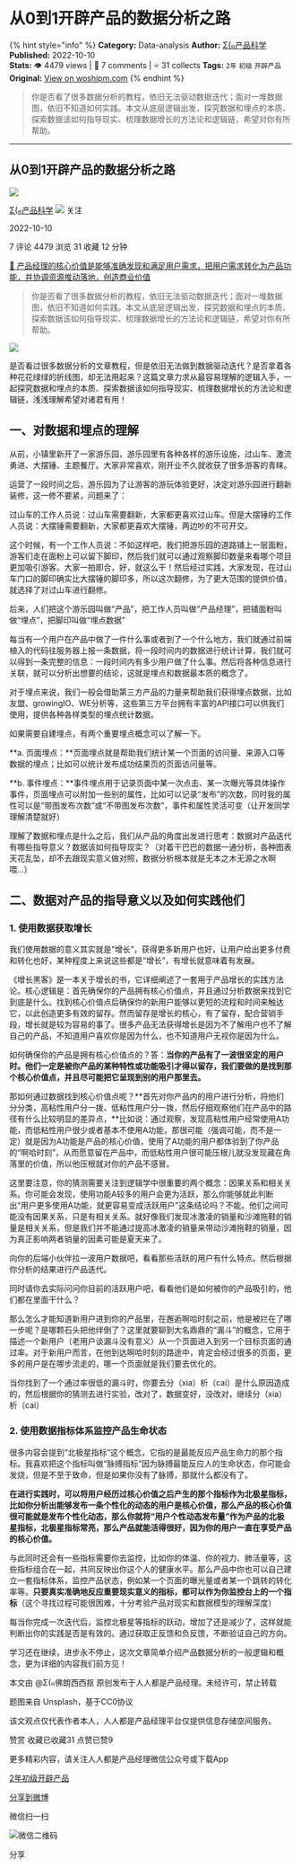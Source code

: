 # 从0到1开辟产品的数据分析之路
{% hint style="info" %}
**Category:** Data-analysis
**Author:** [Σ(๑产品科学](https://www.woshipm.com/u/1236930)
**Published:** 2022-10-10  
**Stats:** 👁️ 4479 views | 💬 7 comments | ⭐ 31 collects
**Tags:** `2年` `初级` `开辟产品`
**Original:** [View on woshipm.com](https://www.woshipm.com/data-analysis/5361563.html)
{% endhint %}
> 你是否看了很多数据分析的教程，依旧无法驱动数据迭代；面对一堆数据图，依旧不知道如何实践。本文从底层逻辑出发，探究数据和埋点的本质、探索数据该如何指导现实、梳理数据增长的方法论和逻辑链，希望对你有所帮助。

---

## 从0到1开辟产品的数据分析之路

[![](https://image.woshipm.com/wp-files/2022/06/bK1W8wTEtiiGwBy7A4zh.jpg!/both/72x72)](https://www.woshipm.com/u/1236930)

[Σ(๑产品科学](https://www.woshipm.com/u/1236930) ![](https://static.woshipm.com/tag/1101_1@2x.png) 关注

2022-10-10

7 评论 4479 浏览 31 收藏 12 分钟

[🔗 产品经理的核心价值是能够准确发现和满足用户需求，把用户需求转化为产品功能，并协调资源推动落地，创造商业价值](https://ke.qidianla.com/courses/90pm)

> 你是否看了很多数据分析的教程，依旧无法驱动数据迭代；面对一堆数据图，依旧不知道如何实践。本文从底层逻辑出发，探究数据和埋点的本质、探索数据该如何指导现实、梳理数据增长的方法论和逻辑链，希望对你有所帮助。

![](https://image.woshipm.com/wp-files/2022/10/TIQMAZf2WimQ2IrKYinv.png)

是否看过很多数据分析的文章教程，但是依旧无法做到数据驱动迭代？是否拿着各种花花绿绿的折线图，却无法用起来？这篇文章力求从最容易理解的逻辑入手，一起探究数据和埋点的本质、探索数据该如何指导现实、梳理数据增长的方法论和逻辑链，浅浅理解希望对诸君有用！

## 一、对数据和埋点的理解

从前，小镇里新开了一家游乐园，游乐园里有各种各样的游乐设施，过山车、激流勇进、大摆锤、主题餐厅。大家非常喜欢，刚开业不久就收获了很多游客的青睐。

运营了一段时间之后，游乐园为了让游客的游玩体验更好，决定对游乐园进行翻新装修，这一修不要紧，问题来了：

过山车的工作人员说：过山车需要翻新，大家都更喜欢过山车。但是大摆锤的工作人员说：大摆锤需要翻新，大家都更喜欢大摆锤，两边吵的不可开交。

这个时候，有一个工作人员说：不如这样吧，我们把游乐园的道路铺上一层面粉，游客们走在面粉上可以留下脚印，然后我们就可以通过观察脚印数量来看哪个项目更加吸引游客。大家一拍即合，好，就这么干！然后经过实践，大家发现，在过山车门口的脚印确实比大摆锤的脚印多，所以这次翻修，为了更大范围的提供价值，就选择了对过山车进行翻修。

后来，人们把这个游乐园叫做“产品”，把工作人员叫做“产品经理”，把铺面粉叫做“埋点”，把脚印叫做“埋点数据”

每当有一个用户在产品中做了一件什么事或者到了一个什么地方，我们就通过前端植入的代码往服务器上报一条数据，将一段时间内的数据进行统计计算，我们就可以得到一条完整的信息：一段时间内有多少用户做了什么事。然后将各种信息进行关联，就可以分析出想要的结论，这就是埋点和数据最本质的概念了。

对于埋点来说，我们一般会借助第三方产品的力量来帮助我们获得埋点数据，比如友盟、growingIO、WE分析等，这些第三方平台拥有丰富的API接口可以供我们使用，提供各种各样类型的埋点统计数据。

如果需要自建埋点，有两个重要埋点概念可以了解一下。

**a. 页面埋点：**页面埋点就是帮助我们统计某一个页面的访问量、来源入口等数据的埋点；比如可以统计发布成功结果页的页面访问量等。

**b. 事件埋点：**事件埋点用于记录页面中某一次点击、某一次曝光等具体操作事件，页面埋点可以附加一些别的属性，比如可以记录“发布”的次数，同时我的属性可以是“带图发布次数”或“不带图发布次数”，事件和属性灵活可变（让开发同学理解清楚就好）

理解了数据和埋点是什么之后，我们从产品的角度出发进行思考：数据对产品迭代有哪些指导意义？数据该如何指导现实？（对着干巴巴的数据一通分析，各种图表天花乱坠，却不去跟现实意义做对照，数据分析根本就是无本之木无源之水啊喂…）

## 二、数据对产品的指导意义以及如何实践他们

### 1\. 使用数据获取增长

我们使用数据的意义其实就是“增长”，获得更多新用户也好，让用户给出更多付费和转化也好，某种程度上来说这些都是“增长”，有增长就意味着有发展。

《增长黑客》是一本关于增长的书，它详细阐述了一套用于产品增长的实践方法论。核心逻辑是：首先确保你的产品拥有核心价值点，并且通过分析数据来找到它到底是什么。找到核心价值点后确保你的新用户能够以更短的流程和时间来触达它，以此创造更多有效的留存。然而留存是增长的核心，有了留存，配合营销手段，增长就是较为容易的事了。很多产品无法获得增长是因为不了解用户也不了解自己的产品，不知道用户喜欢你是因为什么，也不知道用户无视你是因为什么。

如何确保你的产品是拥有核心价值点的？答：**当你的产品有了一波很坚定的用户时。他们一定是被你产品的某种特性或功能吸引才得以留存，我们要做的是找到那个核心价值点，并且尽可能把它呈现到别的用户那里去。**

那如何通过数据找到核心价值点呢？**首先对你产品内的用户进行分析，将他们分分类，高粘性用户分一拨、低粘性用户分一拨，然后仔细观察他们在产品中的路径有什么比较明显的差异点，**比如说：通过观察，发现高粘性用户经常使用A功能，而低粘性用户很少或者基本不使用A功能，那很可能（强调可能，而不是一定）就是因为A功能是产品的核心价值，使用了A功能的用户都体验到了你产品的“啊哈时刻”，从而愿意留在产品中，而低粘性用户很可能压根儿就没发现藏在角落里的价值，所以他压根就对你的产品不感冒。

这里要注意，你的猜测需要关注到逻辑学中很重要的两个概念：因果关系和相关关系。你可能会发现，使用功能A较多的用户会更为活跃，那么你能够就此判断出“用户更多使用A功能，就更容易变成活跃用户”这条结论吗？不能。他们之间可能没有因果关系，只是有相关关系。就好像我们发现冰激凌的销量和沙滩拖鞋的销量是相关关系，但是我们并不能通过提高冰激凌的销量来带动沙滩拖鞋的销量，因为真正影响两者销量的因素可能是夏天来了。

向你的后端小伙伴拉一波用户数据吧，看看那些活跃的用户有什么特点。然后根据你分析的结果进行产品迭代。

同时请你去实际问问你目前的活跃用户吧，看看他们是如何被你的产品吸引的，他们都在里面干什么？

那么怎么才能知道新用户进到你的产品里，在邂逅啊哈时刻之前，他是被拦在了哪一步呢？是哪颗石头把他绊倒了？这里就要聊到大名鼎鼎的“漏斗”的概念，它用于描述一个新用户（老用户谈漏斗没有意义）从一个页面进入到另一个目标页面的通过率。对于新用户而言，在他到达啊哈时刻的路途中，肯定会经过很多的页面，更多的用户是在哪步流走的，哪一个页面就是我们要去优化的。

当你找到了一个通过率很低的漏斗时，你要去分（xia）析（cai）是什么原因造成的，然后根据你的猜测去进行实验，改对了，数据变好，没改对，继续分（xia）析（cai）

### 2\. 使用数据指标体系监控产品生命状态

很多内容会提到“北极星指标”这个概念，它指的是最能反应产品生命力的那个指标。我喜欢把这个指标叫做“脉搏指标”因为脉搏最能反应人的生命状态，你可能会发烧，但是不至于致命，但是如果你没有了脉搏，那就什么都没有了。

**在进行实践时，可以将用户经历过核心价值之后产生的那个指标作为北极星指标，比如你分析出能够发布一条个性化的动态的用户是核心价值，那么产品的核心价值很可能就是发布个性化动态，那么你就将“用户个性动态发布量”作为产品的北极星指标，北极星指标常亮，那么产品就能活得很好，因为你的用户一直在享受产品的核心价值。**

与此同时还会有一些指标需要你去监控，比如你的体温、你的视力、肺活量等，这些指标组合在一起，共同反映出你这个人的健康水平。那么产品中你也可以自己建立一套指标体系，监控产品状态，例如某一个页面的曝光量或者某一个跳转的转化率等。**只要真实准确地反应重要现实意义的指标，都可以作为你监控台上的一个指标**（这个寻找过程可能很困难，十分考验产品对现实和数据模型的理解深度）

每当你完成一次迭代后，监控北极星等指标的跃动，增加了还是减少了，这样就能判断出你的实践是否是有效的。通过获取正反馈和负反馈，不断验证自己的方向。

学习还在继续，进步永不停止，这次文章简单介绍产品数据分析的一般逻辑和概念，更为详细的内容我们前方见！

本文由 @Σ(๑佛朗西西抠 原创发布于人人都是产品经理。未经许可，禁止转载

题图来自 Unsplash，基于CC0协议

该文观点仅代表作者本人，人人都是产品经理平台仅提供信息存储空间服务。

赞赏 收藏已收藏31 点赞已赞9

更多精彩内容，请关注人人都是产品经理微信公众号或下载App

[2年](https://www.woshipm.com/tag/2%e5%b9%b4)[初级](https://www.woshipm.com/tag/%e5%88%9d%e7%ba%a7)[开辟产品](https://www.woshipm.com/tag/%e5%bc%80%e8%be%9f%e4%ba%a7%e5%93%81)

[分享到微博](https://service.weibo.com/share/share.php?appkey=2775287854&title=从0到1开辟产品的数据分析之路&url=https://www.woshipm.com/data-analysis/5361563.html&pic=https://image.woshipm.com/wp-files/2022/10/TIQMAZf2WimQ2IrKYinv.png)

微信扫一扫

![微信二维码](https://api.pwmqr.com/qrcode/create/?url=https://www.woshipm.com/data-analysis/5361563.html)

分享
